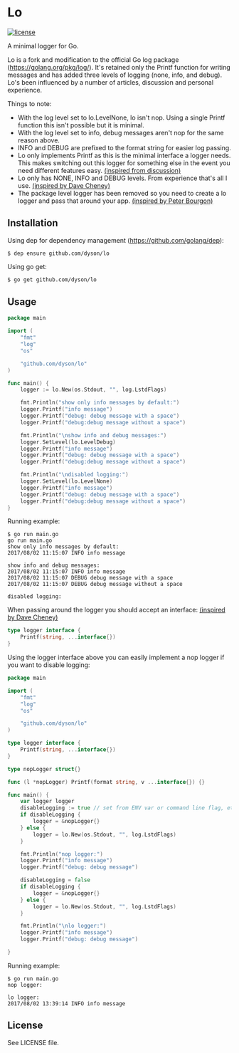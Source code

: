 # Lo

[![license](https://img.shields.io/github/license/dyson/lo.svg)](https://github.com/dyson/lo/blob/master/LICENSE)

A minimal logger for Go.

Lo is a fork and modification to the official Go log package (https://golang.org/pkg/log/). It's retained only the Printf function for writing messages and has added three levels of logging (none, info, and debug). Lo's been influenced by a number of articles, discussion and personal experience.

Things to note:
- With the log level set to lo.LevelNone, lo isn't nop. Using a single Printf function this isn't possible but it is minimal. 
- With the log level set to info, debug messages aren't nop for the same reason above.
- INFO and DEBUG are prefixed to the format string for easier log passing.
- Lo only implements Printf as this is the minimal interface a logger needs. This makes switching out this logger for something else in the event you need different features easy. [(inspired from discussion)](https://groups.google.com/forum/#!msg/golang-dev/F3l9Iz1JX4g/szAb07lgFAAJ)
- Lo only has NONE, INFO and DEBUG levels. From experience that's all I use. [(inspired by Dave Cheney)](https://dave.cheney.net/2015/11/05/lets-talk-about-logging)
- The package level logger has been removed so you need to create a lo logger and pass that around your app. [(inspired by Peter Bourgon)](https://peter.bourgon.org/blog/2017/06/09/theory-of-modern-go.html)

## Installation
Using dep for dependency management (https://github.com/golang/dep):
```
$ dep ensure github.com/dyson/lo
```

Using go get:
```sh
$ go get github.com/dyson/lo
```
## Usage

```go
package main

import (
	"fmt"
	"log"
	"os"

	"github.com/dyson/lo"
)

func main() {
	logger := lo.New(os.Stdout, "", log.LstdFlags)

	fmt.Println("show only info messages by default:")
	logger.Printf("info message")
	logger.Printf("debug: debug message with a space")
	logger.Printf("debug:debug message without a space")

	fmt.Println("\nshow info and debug messages:")
	logger.SetLevel(lo.LevelDebug)
	logger.Printf("info message")
	logger.Printf("debug: debug message with a space")
	logger.Printf("debug:debug message without a space")

	fmt.Println("\ndisabled logging:")
	logger.SetLevel(lo.LevelNone)
	logger.Printf("info message")
	logger.Printf("debug: debug message with a space")
	logger.Printf("debug:debug message without a space")
}
```

Running example:
```
$ go run main.go
go run main.go
show only info messages by default:
2017/08/02 11:15:07 INFO info message

show info and debug messages:
2017/08/02 11:15:07 INFO info message
2017/08/02 11:15:07 DEBUG debug message with a space
2017/08/02 11:15:07 DEBUG debug message without a space

disabled logging:
```

When passing around the logger you should accept an interface: [(inspired by Dave Cheney)](https://dave.cheney.net/2017/01/23/the-package-level-logger-anti-pattern)

```go
type logger interface {
	Printf(string, ...interface{})
}
```

Using the logger interface above you can easily implement a nop logger if you want to disable logging:
```go
package main

import (
	"fmt"
	"log"
	"os"

	"github.com/dyson/lo"
)

type logger interface {
	Printf(string, ...interface{})
}

type nopLogger struct{}

func (l *nopLogger) Printf(format string, v ...interface{}) {}

func main() {
	var logger logger
	disableLogging := true // set from ENV var or command line flag, etc
	if disableLogging {
		logger = &nopLogger{}
	} else {
		logger = lo.New(os.Stdout, "", log.LstdFlags)
	}

	fmt.Println("nop logger:")
	logger.Printf("info message")
	logger.Printf("debug: debug message")

	disableLogging = false
	if disableLogging {
		logger = &nopLogger{}
	} else {
		logger = lo.New(os.Stdout, "", log.LstdFlags)
	}

	fmt.Println("\nlo logger:")
	logger.Printf("info message")
	logger.Printf("debug: debug message")

}
```

Running example:
```
$ go run main.go
nop logger:

lo logger:
2017/08/02 13:39:14 INFO info message
```
## License
See LICENSE file.
